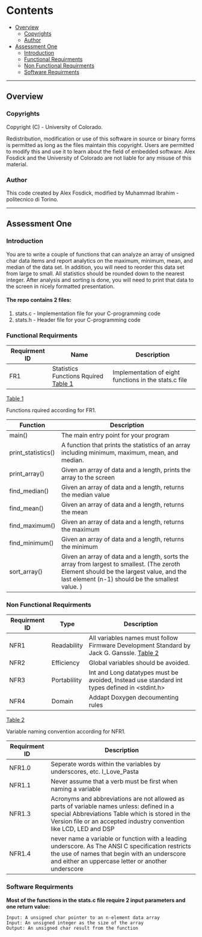 Contents
================
*   [Overview](#overview)
    *   [Copyrights](#Copyrights)
    *   [Author](#Author)
*   [Assessment One](#Assessment_One)
    *   [Introduction](#Introduction)
    *   [Functional Requirments](#Functional_Requirments)
    *   [Non Functional Requirments](#Non_Functional_Requirments)
    *   [Software Requirments](#Software_Requirments)



* * *
<h2 id="overview">Overview</h2>

<h3 id="Copyrights">Copyrights</h3>
Copyright (C) - University of Colorado.


Redistribution, modification or use of this software in source or binary forms is permitted as long as the files maintain this copyright. Users are permitted to modify this and use it to learn about the field of embedded software. Alex Fosdick and the University of Colorado are not liable for any misuse of this material.
 

<h3 id="Author">Author</h3>
This code created by Alex Fosdick, modified by Muhammad Ibrahim - politecnico di Torino.


* * *
<h2 id="Assessment_One">Assessment One</h2>

<h3 id="Introduction">Introduction</h3>
You are to write a couple of functions that can analyze an array of unsigned char data items and report analytics on the maximum, minimum, mean, and median of the data set. In addition, you will need to reorder this data set from large to small. All statistics should be rounded down to the nearest integer. After analysis and sorting is done, you will need to print that data to the screen in nicely formatted presentation.

#### **The repo contains 2 files:**
1. stats.c - Implementation file for your C-programming code
2. stats.h -  Header file for your C-programming code

<h3 id="Functional_Requirments">Functional Requirments</h3>

| Requirment ID | Name        | Description |
| ------------- | ----------- | ----------- |
| FR1           | Statistics Functions Rquired [Table 1](#TableOne) |Implementation of eight functions in the stats.c file|            


[Table 1](#TableOne)

 Functions rquired according for FR1.

| Function      | Description |
| ------------- | ----------- |
| main()            | The main entry point for your program       |
| print_statistics()| A function that prints the statistics of an array including minimum, maximum, mean, and median.   |
| print_array()     | Given an array of data and a length, prints the array to the screen|
| find_median()     | Given an array of data and a length, returns the median value|
| find_mean()       | Given an array of data and a length, returns the mean|
| find_maximum()    | Given an array of data and a length, returns the maximum|
| find_minimum()    | Given an array of data and a length, returns the minimum|
| sort_array()      | Given an array of data and a length, sorts the array from largest to smallest.  (The zeroth Element should be the largest value, and the last element (n-1) should be the smallest value. )|



<h3 id="Non_Functional_Requirments">Non Functional Requirments</h3>

|Requirment ID | Type | Description  |
| ------------ | ----------- | ----- |
|NFR1  |    Readability |  All variables names must follow   Firmware Development Standard by  Jack G. Ganssle.  [Table 2](#TableTwo)|
|NFR2  |   Efficiency|  Global variables should be avoided.     |
|NFR3  |    Portablility  |   Int and Long datatypes must be avoided, Instead use standard int types defined in <stdint.h>     |
|NFR4  |   Domain |   Addapt Doxygen decoumenting rules|

[Table 2](#TableTwo)

 Variable naming convention according for NFR1.

 |Requirment ID  | Description  |
| ------------ | ----------- | 
|NFR1.0  | Seperate words within the variables by underscores, etc.  I_Love_Pasta          |
|NFR1.1  | Never assume that a verb must be first when naming a variable|
|NFR1.3  |  Acronyms and abbreviations are not allowed as parts of variable names unless: defined in a special Abbreviations Table which is stored in the Version file or an accepted industry convention like LCD, LED and DSP|
|NFR1.4  | never name a variable or function with a leading underscore. As The ANSI C specification restricts the use of names that begin with an underscore and either an uppercase letter or another underscore |


<h3 id="Software_Requirments">Software Requirments</h3>

**Most of the functions in the stats.c file require 2 input parameters and one return value:**

>>
    Input: A unsigned char pointer to an n-element data array
    Input: An unsigned integer as the size of the array
    Output: An unsigned char result from the function
